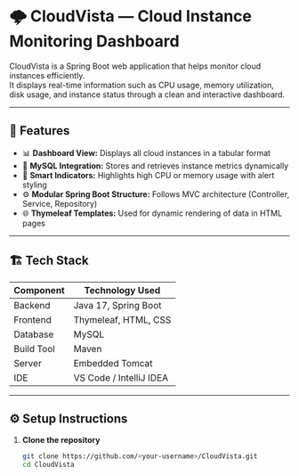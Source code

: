 # 🌩️ CloudVista — Cloud Instance Monitoring Dashboard

CloudVista is a Spring Boot web application that helps monitor cloud instances efficiently.  
It displays real-time information such as CPU usage, memory utilization, disk usage, and instance status through a clean and interactive dashboard.

---

## 🚀 Features

- 📊 **Dashboard View:** Displays all cloud instances in a tabular format  
- 💾 **MySQL Integration:** Stores and retrieves instance metrics dynamically  
- 🧠 **Smart Indicators:** Highlights high CPU or memory usage with alert styling  
- ⚙️ **Modular Spring Boot Structure:** Follows MVC architecture (Controller, Service, Repository)  
- 🌐 **Thymeleaf Templates:** Used for dynamic rendering of data in HTML pages  

---

## 🏗️ Tech Stack

| Component | Technology Used |
|------------|-----------------|
| Backend | Java 17, Spring Boot |
| Frontend | Thymeleaf, HTML, CSS |
| Database | MySQL |
| Build Tool | Maven |
| Server | Embedded Tomcat |
| IDE | VS Code / IntelliJ IDEA |

---

## ⚙️ Setup Instructions

1. **Clone the repository**
   ```bash
   git clone https://github.com/<your-username>/CloudVista.git
   cd CloudVista
   
